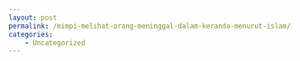```yaml
---
layout: post
permalink: /mimpi-melihat-orang-meninggal-dalam-keranda-menurut-islam/
categories:
    - Uncategorized
---
```



